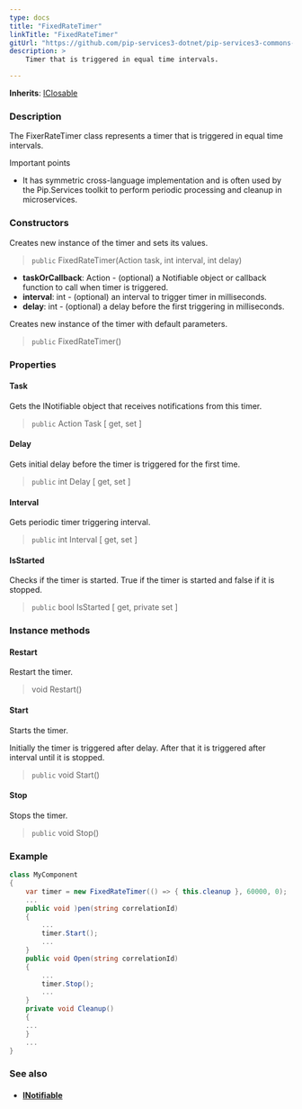 ```yaml
---
type: docs
title: "FixedRateTimer"
linkTitle: "FixedRateTimer"
gitUrl: "https://github.com/pip-services3-dotnet/pip-services3-commons-dotnet"
description: >
    Timer that is triggered in equal time intervals.

---
```


**Inherits**: [IClosable](../iclosable)

### Description

The FixerRateTimer class represents a timer that is triggered in equal time intervals.

Important points

- It has symmetric cross-language implementation and is often used by the Pip.Services toolkit to perform periodic processing and cleanup in microservices.

### Constructors
Creates new instance of the timer and sets its values.

> `public` FixedRateTimer(Action task, int interval, int delay)

- **taskOrCallback**: Action - (optional) a Notifiable object or callback function to call when timer is triggered.
- **interval**: int - (optional) an interval to trigger timer in milliseconds.
- **delay**: int - (optional) a delay before the first triggering in milliseconds.


Creates new instance of the timer with default parameters.

> `public` FixedRateTimer()


### Properties

#### Task
Gets the INotifiable object that receives notifications from this timer.
> `public` Action Task [ get, set ]


#### Delay
Gets initial delay before the timer is triggered for the first time.
> `public` int Delay [ get, set ]


#### Interval
Gets periodic timer triggering interval.
> `public` int Interval [ get, set ]


#### IsStarted
Checks if the timer is started. 
True if the timer is started and false if it is stopped.

> `public` bool IsStarted [ get, private set ]


### Instance methods

#### Restart
Restart the timer.

> void Restart()


#### Start
Starts the timer.

Initially the timer is triggered after delay.
After that it is triggered after interval until it is stopped.

> `public` void Start()


#### Stop
Stops the timer.

> `public` void Stop()


### Example
```cs
class MyComponent 
{
    var timer = new FixedRateTimer(() => { this.cleanup }, 60000, 0);
    ...
    public void )pen(string correlationId)
    {
        ...
        timer.Start();
        ...
    }
    public void Open(string correlationId)
    {
        ...
        timer.Stop();
        ...
    }
    private void Cleanup()
    {
    ...
    }
    ...
}

```

### See also
- #### [INotifiable](../inotifiable)
